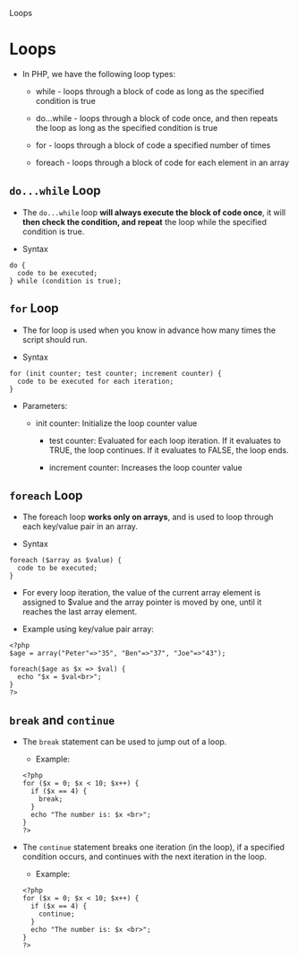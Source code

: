 Loops

# Loops

* In PHP, we have the following loop types:

	* while - loops through a block of code as long as the specified condition is true

	* do...while - loops through a block of code once, and then repeats the loop as long as the specified condition is true

	* for - loops through a block of code a specified number of times

	* foreach - loops through a block of code for each element in an array

## `do...while` Loop

* The `do...while` loop **will always execute the block of code once**, it will **then check the condition, and repeat** the loop while the specified condition is true.

* Syntax

```
do {
  code to be executed;
} while (condition is true);
```

## `for` Loop

* The for loop is used when you know in advance how many times the script should run.

* Syntax

```
for (init counter; test counter; increment counter) {
  code to be executed for each iteration;
}
```

* Parameters:

	* init counter: Initialize the loop counter value
		
		* test counter: Evaluated for each loop iteration. If it evaluates to TRUE, the loop continues. If it evaluates to FALSE, the loop ends.
		
		* increment counter: Increases the loop counter value

## `foreach` Loop

* The foreach loop **works only on arrays**, and is used to loop through each key/value pair in an array.

* Syntax

```
foreach ($array as $value) {
  code to be executed;
}
```

* For every loop iteration, the value of the current array element is assigned to $value and the array pointer is moved by one, until it reaches the last array element.

* Example using key/value pair array:

```
<?php
$age = array("Peter"=>"35", "Ben"=>"37", "Joe"=>"43");

foreach($age as $x => $val) {
  echo "$x = $val<br>";
}
?>
```

## `break` and `continue`

* The `break` statement can be used to jump out of a loop.

	* Example:

	```
	<?php
	for ($x = 0; $x < 10; $x++) {
	  if ($x == 4) {
	    break;
	  }
	  echo "The number is: $x <br>";
	}
	?>
	```

* The `continue` statement breaks one iteration (in the loop), if a specified condition occurs, and continues with the next iteration in the loop.

	* Example: 

	```
	<?php
	for ($x = 0; $x < 10; $x++) {
	  if ($x == 4) {
	    continue;
	  }
	  echo "The number is: $x <br>";
	}
	?>
	```